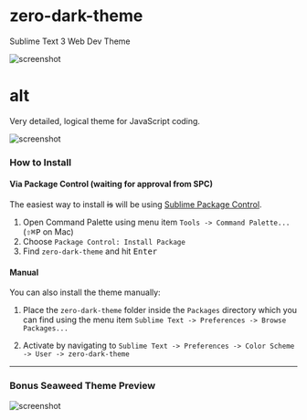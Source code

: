# zero-dark-theme

Sublime Text 3 Web Dev Theme

![screenshot](https://github.com/jrvieira/zero-dark-theme/blob/master/dark.png)

# alt

Very detailed, logical theme for JavaScript coding.

![screenshot](https://github.com/jrvieira/zero-dark-theme/blob/master/dark-alt.png)


### How to Install

#### Via Package Control (waiting for approval from SPC)

The easiest way to install ~~is~~ will be using [Sublime Package Control](https://sublime.wbond.net).

1. Open Command Palette using menu item `Tools -> Command Palette...` (<kbd>⇧</kbd><kbd>⌘</kbd><kbd>P</kbd> on Mac)
2. Choose `Package Control: Install Package`
3. Find `zero-dark-theme` and hit <kbd>Enter</kbd>

#### Manual

You can also install the theme manually:

1. Place the `zero-dark-theme` folder inside the `Packages` directory which you can find using the menu item `Sublime Text -> Preferences -> Browse Packages...`

2. Activate by navigating to `Sublime Text -> Preferences -> Color Scheme -> User -> zero-dark-theme`

***

### Bonus Seaweed Theme Preview

![screenshot](https://github.com/jrvieira/zero-dark-theme/blob/master/seaweed.png)
